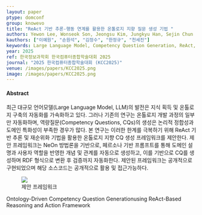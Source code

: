 ```yaml
---
layout: paper
ptype: domconf
group: knowevo
title: "ReAct 기반 추론-행동 연계를 활용한 온톨로지 지향 질문 생성 기법 "
authors: Yewon Lee, Wonseok Son, Jeongsu Kim, Jungkyu Han, Sejin Chun
kauthors: ["이예원", "손원석", "김정수", "한정규", "천세진"]
keywords: Large Language Model, Competency Question Generation, ReAct, Re-ranking, NeOn Methodology, Ontology Automation
year: 2025
ref: 한국정보과학회 한국컴퓨터종합학술대회 2025
journal: "2025 한국컴퓨터종합학술대회 (KCC2025)"
venue: /images/papers/KCC2025.png
image: /images/papers/KCC2025.png
---
```


<h4><span class="badge badge-info">Abstract</span></h4>
최근 대규모 언어모델(Large Language Model, LLM)의 발전은 지식 획득 및 온톨로지 구축의 자동화를 가속화하고 있다. 그러나 기존의 연구는 온톨로지 개발 과정의 일부만 자동화하며, 역량질문(Competency Questions, CQs)의 생성은 논리적 정합성과 도메인 특화성이 부족한 경우가 많다. 본 연구는 이러한 한계를 극복하기 위해 ReAct 기반 추론 및 재순위화 기법을 활용한 온톨로지 지향 CQ 생성 프레임워크를 제안한다. 제안 프레임워크는 NeOn 방법론을 기반으로, 페르소나 기반 프롬프트를 통해 도메인 설명과 사용자 역할을 반영한 개념 및 관계를 자동으로 생성하고, 이를 기반으로 CQ를 생성하며 RDF 형식으로 변환 후 검증까지 자동화한다. 제안된 프레임워크는 공개적으로 구현되었으며 해당 소스코드는 공개적으로 활용 및 접근가능하다.

<figure>
    <img class="pull-left pad-right media-object d-none d-sm-block" src="{{ page.image }}">
    <figcaption>제안 프레임워크</figcaption>
</figure>

<div class="alert alert-warning" role="alert">
    Ontology-Driven Competency Question Generationusing ReAct-Based Reasoning and Action Framework
</div>